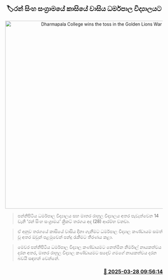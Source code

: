 <p align='center'><b><h2 align='center' title='Dharmapala College wins the toss in the Golden Lions War'>🏷රන් සිංහ සංග්‍රාමයේ කාසියේ වාසිය ධර්මපාල විද්‍යාලයට</h2></b></p>
<p align='center'><img src='https://helakuru.sgp1.cdn.digitaloceanspaces.com/esana/images/lib/battle-of-golden-lions.jpg' width='600' alt='Dharmapala College wins the toss in the Golden Lions War'></p>

> පන්නිපිටිය ධර්මපාල විද්‍යාලය සහ මාතර රාහුල විද්‍යාලය අතර පැවැත්වෙන 14 වැනි ‘රන් සිංහ සංග්‍රාමය’ ක්‍රිකට් තරගය අද (28) ආරම්භ වනවා.

> ඒ අනුව තරගයේ කාසියේ වාසිය දිනා ගැනීමට ධර්මපාල විද්‍යාල කණ්ඩායම සමත් වූ අතර ඔවුන් පළමුවෙන් පන්දු රැකීමට තීරණය කළා.

> මෙවර පන්නිපිටිය ධර්මපාල විද්‍යාල කණ්ඩායමට නෙත්මින නිර්මාල් නායකත්වය දරන අතර, මාතර රාහුල විද්‍යාල කණ්ඩායමට සදෙව් ගමගේ නායකත්වය දරන බවයි සඳහන් වෙන්නේ.



<h3 align='right'><a href='https://www.helakuru.lk/esana/p/108724/'>📅 2025-03-28 09:56:14</a></h3>
